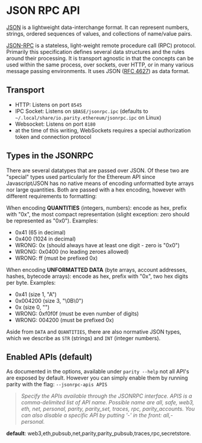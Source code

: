 # JSON RPC API

[JSON](http://json.org/) is a lightweight data-interchange format. It can represent numbers, strings, ordered sequences of values, and collections of name/value pairs.

[JSON-RPC](http://www.jsonrpc.org/specification) is a stateless, light-weight remote procedure call (RPC) protocol. Primarily this specification defines several data structures and the rules around their processing. It is transport agnostic in that the concepts can be used within the same process, over sockets, over HTTP, or in many various message passing environments. It uses JSON ([RFC 4627](http://www.ietf.org/rfc/rfc4627.txt)) as data format.

## Transport
* HTTP: Listens on port `8545`
* IPC Socket: Listens on `$BASE/jsonrpc.ipc` (defaults to `~/.local/share/io.parity.ethereum/jsonrpc.ipc` on Linux)
* Websocket: Listens on port `8180`
 * at the time of this writing, WebSockets requires a special authorization token and connection protocol

## Types in the JSONRPC

There are several datatypes that are passed over JSON. Of these two are "special" types used particularly for the Ethereum API since Javascript/JSON has no native means of encoding unformatted byte arrays nor large quantities. Both are passed with a hex encoding, however with different requirements to formatting:

When encoding **QUANTITIES** (integers, numbers): encode as hex, prefix with "0x", the most compact representation (slight exception: zero should be represented as "0x0"). Examples:
- 0x41 (65 in decimal)
- 0x400 (1024 in decimal)
- WRONG: 0x (should always have at least one digit - zero is "0x0")
- WRONG: 0x0400 (no leading zeroes allowed)
- WRONG: ff (must be prefixed 0x)

When encoding **UNFORMATTED DATA** (byte arrays, account addresses, hashes, bytecode arrays): encode as hex, prefix with "0x", two hex digits per byte. Examples:
- 0x41 (size 1, "A")
- 0x004200 (size 3, "\0B\0")
- 0x (size 0, "")
- WRONG: 0xf0f0f (must be even number of digits)
- WRONG: 004200 (must be prefixed 0x)

Aside from `DATA` and `QUANTITIES`, there are also normative JSON types, which we describe as `STR` (strings) and `INT` (integer numbers).

## Enabled APIs (default)
As documented in the options, available under `parity --help` not all API's are exposed by default. However you can simply enable them by running parity with the flag: 
`--jsonrpc-apis APIS `                  
> _Specify the APIs available through the JSONRPC interface. APIS is a comma-delimited list of API name. Possible name are all, safe, web3, eth, net, personal, parity, parity_set, traces, rpc, parity_accounts. You can also disable a specific API by putting '-' in the front: all,-personal._

**default**: web3,eth,pubsub,net,parity,parity_pubsub,traces,rpc,secretstore.

